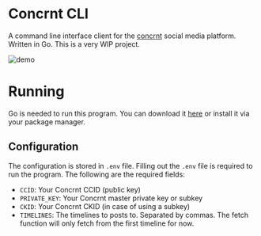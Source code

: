 # Concrnt CLI
A command line interface client for the [concrnt](https://github.com/concrnt) social media platform. Written in Go. This is a very WIP project.

![demo](./concrnt-cli.gif)

# Running
Go is needed to run this program. You can download it [here](https://golang.org/dl/) or install it via your package manager.

## Configuration
The configuration is stored in `.env` file. Filling out the `.env` file is required to run the program. The following are the required fields:
- `CCID`: Your Concrnt CCID (public key)
- `PRIVATE_KEY`: Your Concrnt master private key or subkey
- `CKID`: Your Concrnt CKID (in case of using a subkey)
- `TIMELINES`: The timelines to posts to. Separated by commas. The fetch function will only fetch from the first timeline for now.
